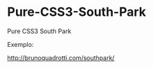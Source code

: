 Pure-CSS3-South-Park
====================

Pure CSS3 South Park

Exemplo:

http://brunoquadrotti.com/southpark/
